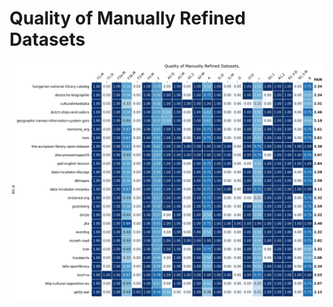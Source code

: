 # Quality of Manually Refined Datasets
![FAIR Metric Heatmap](./assets/images/CHe-Cloud_manually_refined.png)